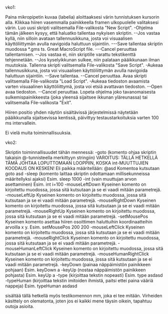 ﻿vko1:

Paina mikropipetin kuvaa (labelia) aloittaaksesi värin tunnistuksen kursorin alla.
Klikkaa hiiren vasemmalla painikkeella framen ulkopuolelle valitaksesi värin.
Luo uusi skripti valitsemalla File-valikosta "New Script".
 -Ohjelma tämän jälkeen kysyy, että haluatko tallentaa nykyisen skriptin.
 --Jos vastaa kyllä, niin silloin avataan tallennusikkuna, josta voi visuaalisen käyttöliittymän avulla navigoida haluttuun sijaintiin.
 ---Save tallentaa skriptin muodossa *.gms ts. Great MacroScript file.
 ---Cancel peruuttaa tallentamisen.
 --Jos vastaa ei, niin skriptille varattu tekstikenttä tehjennetään.
 --Jos kyselyikkunan sulkee, niin palataan pääikkunaan ilman muutoksia.
 Tallenna skripti valitsemalla File-valikosta "Save Script".
 -Aukeaa tallennusikkuna, josta voi visuaalisen käyttöliittymän avulla navigoida haluttuun sijaintiin.
 --Save tallentaa.
 --Cancel peruuttaa.
 Avaa skripti valitsemalla File-valikosta "Load Script".
 -Aukeaa tiedoston avaamista varten visuaalinen käyttöliittymä, josta voi etsiä avattavan tiedoston.
 --Open avaa tiedoston.
 --Cancel peruuttaa.
 Lopeta ohjelma joko tavanomaisesta sulkemispainikkeesta (joka yleensä sijaitsee ikkunan yläreunassa) tai valitsemalla File-valikosta "Exit".
 
 Hiiren positio yhden näytön sisältävissä järjestelmissä näytetään pääikkunalla sijaitsevissa kentissä, päivittyy testaustarkoituksia varten 100 ms intervallein.
 
 Ei vielä muita toiminnallisuuksia.

vko2:

Skriptin toiminnallisuudet tähän mennessä: 
 -goto (komento ohjaa skriptin takaisin @-tunnisteella merkittyyn stringiin)
   VAROITUS: TÄLLÄ HETKELLÄ TÄMÄ JOHTAA LOPUTTOMAAN LOOPPIIN, KOSKA int-MUUTTUJIEN KOODAUS ON KESKEN!
   Eli paikka määritellään: @asd
   Komentoa kutsutaan goto asd
 -sleep (komento laittaa skriptin odottamaan millisekunneissa määritellyksi ajaksi)
   Esim. sleep 1000
 -int (vain muuttujan arvon asettaminen)
  Esim. int i=100
 -mouseLeftDown
  Kyseinen komento on kirjoitettu muodossa, jossa sitä kutsutaan ja se ei vaadi mitään parametrejä.
 -mouseLeftUp
  Kyseinen komento on kirjoitettu muodossa, jossa sitä kutsutaan ja se ei vaadi mitään parametrejä.
 -mouseRightDown
  Kyseinen komento on kirjoitettu muodossa, jossa sitä kutsutaan ja se ei vaadi mitään parametrejä.
 -mouseRightUp
  Kyseinen komento on kirjoitettu muodossa, jossa sitä kutsutaan ja se ei vaadi mitään parametrejä.
 -setMousePos
  Kyseinen komento asettaa hiiren osoittimen haluttuihin koordinaatteihin arvoilla x y.
  Esim. setMousePos 200 200
 -mouseLeftClick
  Kyseinen komento on kirjoitettu muodossa, jossa sitä kutsutaan ja se ei vaadi mitään parametrejä.
 -mouseRightClick
  Kyseinen komento on kirjoitettu muodossa, jossa sitä kutsutaan ja se ei vaadi mitään parametrejä.
 -mouseHumanLeftClick
  Kyseinen komento on kirjoitettu muodossa, jossa sitä kutsutaan ja se ei vaadi mitään parametrejä.
 -mouseHumanRightClick
  Kyseinen komento on kirjoitettu muodossa, jossa sitä kutsutaan ja se ei vaadi mitään parametrejä.
 -keyDown (painaa näppäimistön painikkeen pohjaan)
  Esim. keyDown a
 -keyUp (nostaa näppäimistön painikkeen pohjasta)
  Esim. keyUp a
 -type (kirjoittaa tekstin nopeasti)
  Esim. type asdasd
 -typeHuman (kirjoittaa tekstin imitoiden ihmistä, paitsi ettei paina vääriä nappeja)
  Esim. typeHuman asdasd

sisältää tällä hetkellä myös testikomennon mm, joka ei tee mitään.
Virheiden käsittely on olematonta, joten jos ei kaikki mene täysin oikein, tapahtuu outoja asioita.

